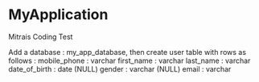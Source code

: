 # MyApplication
Mitrais Coding Test

Add a database : my_app_database, then create user table with rows as follows :
mobile_phone  : varchar
first_name    : varchar
last_name     : varchar
date_of_birth : date (NULL)
gender        : varchar (NULL)
email         : varchar
